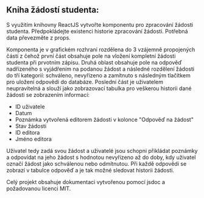 ## Kniha žádostí studenta:


 S využitím knihovny ReactJS vytvořte komponentu pro zpracování žádosti studenta. Předpokládejte existenci historie zpracování žádosti. Potřebná data převezměte z props.
 
 
Komponenta je v grafickém rozhraní rozdělena do 3 vzájemně propojených částí z čehož první část obsahuje pole na vložení kompletní žádosti studenta při prvotním zápisu. Druhá oblast obsahuje pole na odpověď nadřízeného s vyjádřením na  podanou žádost a následné rozdělení žádosti do tří kategorií: schváleno, nevyřízeno a zamítnuto s následným tlačítkem pro uložení odpovědi do databáze. Poslední část je uživatelem neupravitelná a slouží jako zobrazovací tabulka pro veškerou historii dané žádosti se zobrazením informací: 
- ID uživatele 
- Datum
- Poznámka vytvořená editorem žádosti v kolonce "Odpověď na žádost"
- Stav žádosti
- ID editora
- Jméno editora

Uživatel tedy zadá svou žádost a uživatelé jsou schopni přikládat poznámky a odpovídat na jeho žádost s hodnotou nevyřízeno až do doby, kdy uživatel označí žádost jako schválenou nebo odmítnutou. Při každě odpovědi se zobrazí v tabulce odpověď a je tak možné sledovat historii žádosti.

Celý projekt obsahuje dokumentaci vytvořenou pomocí jsdoc a požadovanou licenci MIT.
